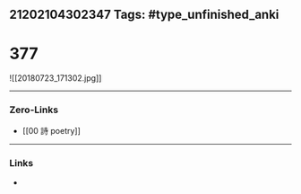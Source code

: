 21202104302347
Tags: #type_unfinished_anki 
---
# 377

![[20180723_171302.jpg]]

---
### Zero-Links
- [[00 詩 poetry]]
---
### Links
-